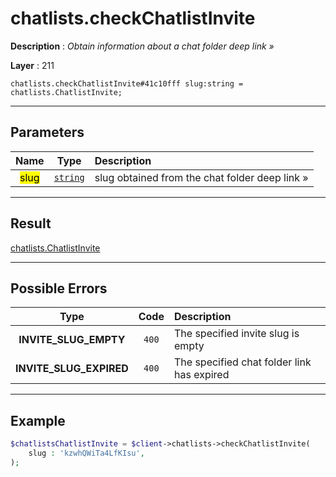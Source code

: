 # chatlists.checkChatlistInvite

**Description** : *Obtain information about a chat folder deep link »*

**Layer** : 211

```tl
chatlists.checkChatlistInvite#41c10fff slug:string = chatlists.ChatlistInvite;
```

---

## Parameters

| Name | Type | Description |
| :---: | :---: | :--- |
| <mark>slug</mark> | [`string`](type/string) | slug obtained from the chat folder deep link » |

---

## Result

[chatlists.ChatlistInvite](type/chatlists.ChatlistInvite)

---

## Possible Errors

| Type | Code | Description |
| :---: | :---: | :--- |
| **INVITE_SLUG_EMPTY** | `400` | The specified invite slug is empty |
| **INVITE_SLUG_EXPIRED** | `400` | The specified chat folder link has expired |

---

## Example

```php
$chatlistsChatlistInvite = $client->chatlists->checkChatlistInvite(
	slug : 'kzwhQWiTa4LfKIsu',
);
```
